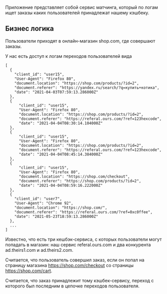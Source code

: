 Приложение представляет собой сервис матчинга, который по логам ищет заказы каких пользователей принадлежат нашему кэшбеку.

## Бизнес логика  
Пользователи приходят в онлайн-магазин shop.com, где совершают заказы.

У нас есть доступ к логам переходов пользователей вида
```
[
  {
	"client_id": "user15",
    "User-Agent": "Firefox 80",
	"document.location": "https://shop.com/products/?id=2",
	"document.referer": "https://yandex.ru/search/?q=купить+котика",
	"date": "2021-04-03T07:59:13.286000Z"
  },
  {
      "client_id": "user15",
      "User-Agent": "Firefox 80",
      "document.location": "https://shop.com/products/?id=2",
      "document.referer": "https://referal.ours.com/?ref=123hexcode",
      "date": "2021-04-04T08:30:14.104000Z"
  },
  {
      "client_id": "user15",
      "User-Agent": "Firefox 80",
      "document.location": "https://shop.com/products/?id=2",
      "document.referer": "https://referal.ours.com/?ref=123hexcode",
      "date": "2021-04-04T08:45:14.384000Z"
  },
  {
      "client_id": "user15",
      "User-Agent": "Firefox 80",
      "document.location": "https://shop.com/checkout",
      "document.referer": "https://shop.com/products/?id=2",
      "date": "2021-04-04T08:59:16.222000Z"
  },
  {
	"client_id": "user7",
	"User-Agent": "Chrome 92",
	"document.location": "https://shop.com/",
	"document.referer": "https://referal.ours.com/?ref=0xc0ffee",
	"date": "2021-05-23T18:59:13.286000Z"
  },
  ...
]
```

Известно, что есть три кешбэк-сервиса, с которых пользователи могут попадать в магазин: наш сервис referal.ours.com и два конкурента ad.theirs1.com и ad.theirs2.com.

Считается, что пользователь совершил заказ, если он попал на страницу магазина https://shop.com/checkout со страницы https://shop.com/cart.

Считается, что заказ принадлежит тому кэшбек-сервису, переход с которого был последним в цепочке переходов пользователя.

